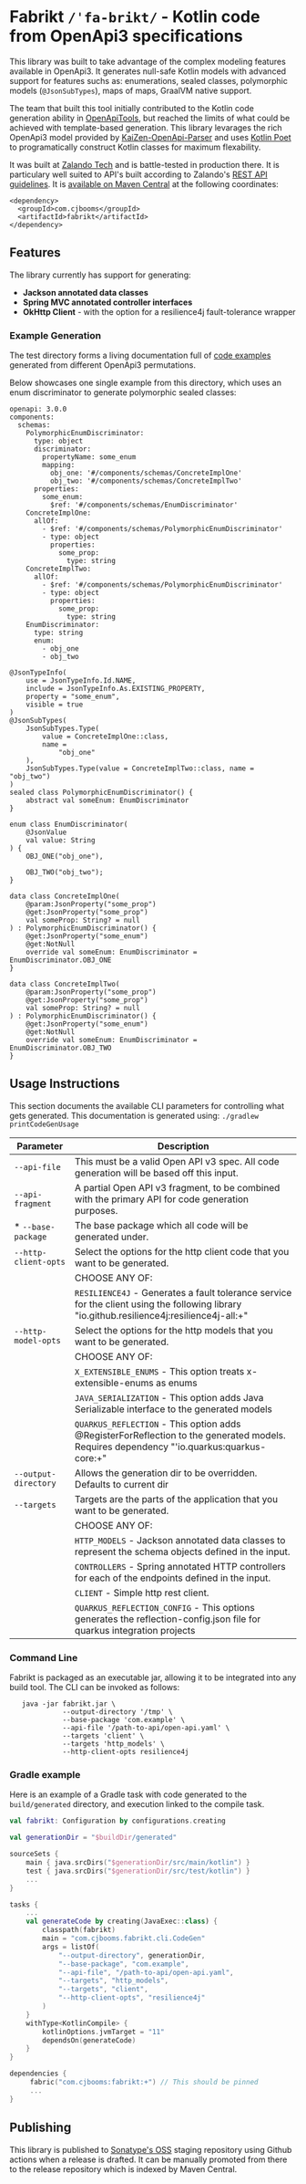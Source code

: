 # Fabrikt `/ˈfa-brikt/` - Kotlin code from OpenApi3 specifications

This library was built to take advantage of the complex modeling features available in OpenApi3. It generates null-safe Kotlin models with advanced support for features suchs as: enumerations, sealed classes, polymorphic models (`@JsonSubTypes`), maps of maps, GraalVM native support. 

The team that built this tool initially contributed to the Kotlin code generation ability in [OpenApiTools](https://github.com/OpenAPITools/openapi-generator), but reached the limits of what could be achieved with template-based generation. This library levarages the rich OpenApi3 model provided by [KaiZen-OpenApi-Parser](https://github.com/RepreZen/KaiZen-OpenApi-Parser) and uses [Kotlin Poet](https://square.github.io/kotlinpoet/) to programatically construct Kotlin classes for maximum flexability. 

It was built at [Zalando Tech](https://opensource.zalando.com/) and is battle-tested in production there. It is particulary well suited to API's built according to Zalando's [REST API guidelines](https://opensource.zalando.com/restful-api-guidelines/). It is [available on Maven Central](https://search.maven.org/artifact/com.cjbooms/fabrikt) at the following coordinates:

```
<dependency>
  <groupId>com.cjbooms</groupId>
  <artifactId>fabrikt</artifactId>
</dependency>
```

## Features

The library currently has support for generating:

* **Jackson annotated data classes**
* **Spring MVC annotated controller interfaces**
* **OkHttp Client** - with the option for a resilience4j fault-tolerance wrapper

### Example Generation

The test directory forms a living documentation full of [code examples](src/test/resources/examples) generated from different OpenApi3 permutations. 

Below showcases one single example from this directory, which uses an enum discriminator to generate polymorphic sealed classes:
```
openapi: 3.0.0
components:
  schemas:
    PolymorphicEnumDiscriminator:
      type: object
      discriminator:
        propertyName: some_enum
        mapping:
          obj_one: '#/components/schemas/ConcreteImplOne'
          obj_two: '#/components/schemas/ConcreteImplTwo'
      properties:
        some_enum:
          $ref: '#/components/schemas/EnumDiscriminator'
    ConcreteImplOne:
      allOf:
        - $ref: '#/components/schemas/PolymorphicEnumDiscriminator'
        - type: object
          properties:
            some_prop:
              type: string
    ConcreteImplTwo:
      allOf:
        - $ref: '#/components/schemas/PolymorphicEnumDiscriminator'
        - type: object
          properties:
            some_prop:
              type: string
    EnumDiscriminator:
      type: string
      enum:
        - obj_one
        - obj_two
```
```
@JsonTypeInfo(
    use = JsonTypeInfo.Id.NAME,
    include = JsonTypeInfo.As.EXISTING_PROPERTY,
    property = "some_enum",
    visible = true
)
@JsonSubTypes(
    JsonSubTypes.Type(
        value = ConcreteImplOne::class,
        name =
            "obj_one"
    ),
    JsonSubTypes.Type(value = ConcreteImplTwo::class, name = "obj_two")
)
sealed class PolymorphicEnumDiscriminator() {
    abstract val someEnum: EnumDiscriminator
}

enum class EnumDiscriminator(
    @JsonValue
    val value: String
) {
    OBJ_ONE("obj_one"),

    OBJ_TWO("obj_two");
}

data class ConcreteImplOne(
    @param:JsonProperty("some_prop")
    @get:JsonProperty("some_prop")
    val someProp: String? = null
) : PolymorphicEnumDiscriminator() {
    @get:JsonProperty("some_enum")
    @get:NotNull
    override val someEnum: EnumDiscriminator = EnumDiscriminator.OBJ_ONE
}

data class ConcreteImplTwo(
    @param:JsonProperty("some_prop")
    @get:JsonProperty("some_prop")
    val someProp: String? = null
) : PolymorphicEnumDiscriminator() {
    @get:JsonProperty("some_enum")
    @get:NotNull
    override val someEnum: EnumDiscriminator = EnumDiscriminator.OBJ_TWO
}
```


## Usage Instructions

This section documents the available CLI parameters for controlling what gets generated. This documentation is generated using: `./gradlew printCodeGenUsage`

 | Parameter              | Description
 | ---------------------- | ----------------------
 |   `--api-file`         | This must be a valid Open API v3 spec. All code generation will be based off this input.
 |   `--api-fragment`     | A partial Open API v3 fragment, to be combined with the primary API for code generation purposes.
 | * `--base-package`     | The base package which all code will be generated under.
 |   `--http-client-opts` | Select the options for the http client code that you want to be generated.
 |                        | CHOOSE ANY OF:
 |                        |   `RESILIENCE4J` - Generates a fault tolerance service for the client using the following library "io.github.resilience4j:resilience4j-all:+"
 |   `--http-model-opts`  | Select the options for the http models that you want to be generated.
 |                        | CHOOSE ANY OF:
 |                        |   `X_EXTENSIBLE_ENUMS` - This option treats x-extensible-enums as enums
 |                        |   `JAVA_SERIALIZATION` - This option adds Java Serializable interface to the generated models
 |                        |   `QUARKUS_REFLECTION` - This option adds @RegisterForReflection to the generated models. Requires dependency "'io.quarkus:quarkus-core:+"
 |   `--output-directory` | Allows the generation dir to be overridden. Defaults to current dir
 |   `--targets`          | Targets are the parts of the application that you want to be generated.
 |                        | CHOOSE ANY OF:
 |                        |   `HTTP_MODELS` - Jackson annotated data classes to represent the schema objects defined in the input.
 |                        |   `CONTROLLERS` - Spring annotated HTTP controllers for each of the endpoints defined in the input.
 |                        |   `CLIENT` - Simple http rest client.
 |                        |   `QUARKUS_REFLECTION_CONFIG` - This options generates the reflection-config.json file for quarkus integration projects


### Command Line
Fabrikt is packaged as an executable jar, allowing it to be integrated into any build tool. The CLI can be invoked as follows:
```
   java -jar fabrikt.jar \
             --output-directory '/tmp' \
             --base-package 'com.example' \
             --api-file '/path-to-api/open-api.yaml' \
             --targets 'client' \
             --targets 'http_models' \
             --http-client-opts resilience4j
```

### Gradle example

Here is an example of a Gradle task with code generated to the `build/generated` directory, and execution linked to the compile task. 

```kotlin
val fabrikt: Configuration by configurations.creating

val generationDir = "$buildDir/generated"

sourceSets {
    main { java.srcDirs("$generationDir/src/main/kotlin") }
    test { java.srcDirs("$generationDir/src/test/kotlin") }
    ...
}

tasks {   
    ...
    val generateCode by creating(JavaExec::class) {
        classpath(fabrikt)
        main = "com.cjbooms.fabrikt.cli.CodeGen"
        args = listOf(
            "--output-directory", generationDir,
            "--base-package", "com.example",
            "--api-file", "/path-to-api/open-api.yaml",
            "--targets", "http_models",
            "--targets", "client",
            "--http-client-opts", "resilience4j"
        )
    }
    withType<KotlinCompile> {
        kotlinOptions.jvmTarget = "11"
        dependsOn(generateCode)
    }
}

dependencies {
     fabric("com.cjbooms:fabrikt:+") // This should be pinned  
     ...
}
```

## Publishing
This library is published to [Sonatype's OSS](https://oss.sonatype.org/#welcome) staging repository using Github actions when a release is drafted. It can be manually promoted from there to the release repository which is indexed by Maven Central.

